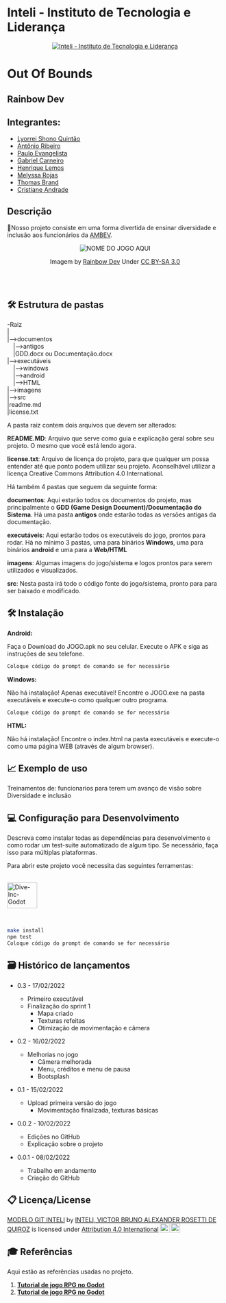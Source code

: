 # Inteli - Instituto de Tecnologia e Liderança 

<p align="center">
<a href= "https://www.inteli.edu.br/"><img src="https://www.inteli.edu.br/wp-content/uploads/2021/08/20172028/marca_1-2.png" alt="Inteli - Instituto de Tecnologia e Liderança" border="0"></a>
</p>

# Out Of Bounds

## Rainbow Dev

## Integrantes: 

  *  <a href="https://www.linkedin.com/in/lyorrei-shono-quint%C3%A3o-bab43a232/" target="_blank">Lyorrei Shono Quintão</a>
  *  <a href="https://www.linkedin.com/in/ant%C3%B4nio-ribeiro-cavalcante-7a7658203/" target="_blank">Antônio Ribeiro</a>
  *  <a href=" " target="_blank">Paulo Evangelista</a>
  *  <a href="https://www.linkedin.com/in/gabecarneiro/" target="_blank">Gabriel Carneiro</a>
  * <a href="https://www.linkedin.com/in/henrique-lemos-freire-matias-738440232/" target="_blank">Henrique Lemos</a>
  * <a href="https://www.linkedin.com/in/melyssa-rojas-221610204/" target="_blank">Melyssa Rojas </a>
  * <a href=" " target="_blank">Thomas Brand</a>
  * <a href="https://www.linkedin.com/in/cristiane-de-andrade-coutinho-4b9684213/" target="_blank">Cristiane Andrade</a>

## Descrição

📜Nosso projeto consiste em uma forma divertida de ensinar diversidade e inclusão aos funcionários da <a href="https://www.ambev.com.br/">AMBEV</a>.
<p align="center">
<img src="https://adalove.inteli.edu.br/newada-img/groups/040872f7-cb97-4430-b1a0-da80f9311131.png" alt="NOME DO JOGO AQUI" border="0"></p>
 
<p align="center">Imagem by <a href="google.com">Rainbow Dev</a> Under <a rel="license" href="https://creativecommons.org/licenses/by-sa/3.0/">CC BY-SA 3.0</a>
</p>

<br><br>

## 🛠 Estrutura de pastas

-Raiz<br>
|<br>
|-->documentos<br>
  &emsp;|-->antigos<br>
  &emsp;|GDD.docx ou Documentação.docx<br>
|-->executáveis<br>
  &emsp;|-->windows<br>
  &emsp;|-->android<br>
  &emsp;|-->HTML<br>
|-->imagens<br>
|-->src<br>
|readme.md<br>
|license.txt<br>

A pasta raiz contem dois arquivos que devem ser alterados:

<b>README.MD</b>: Arquivo que serve como guia e explicação geral sobre seu projeto. O mesmo que você está lendo agora.

<b>license.txt</b>: Arquivo de licença do projeto, para que qualquer um possa entender até que ponto podem utilizar seu projeto. Aconselhável utilizar a licença Creative Commons Attribution 4.0 International.

Há também 4 pastas que seguem da seguinte forma:

<b>documentos</b>: Aqui estarão todos os documentos do projeto, mas principalmente o <b>GDD (Game Design Document)/Documentação do Sistema</b>. Há uma pasta <b>antigos</b> onde estarão todas as versões antigas da documentação.

<b>executáveis</b>: Aqui estarão todos os executáveis do jogo, prontos para rodar. Há no mínimo 3 pastas, uma para binários <b>Windows</b>, uma para binários <b>android</b> e uma para a <b>Web/HTML</b>

<b>imagens</b>: Algumas imagens do jogo/sistema e logos prontos para serem utilizados e visualizados.

<b>src</b>: Nesta pasta irá todo o código fonte do jogo/sistema, pronto para para ser baixado e modificado.

## 🛠 Instalação

<b>Android:</b>

Faça o Download do JOGO.apk no seu celular.
Execute o APK e siga as instruções de seu telefone.

```sh
Coloque código do prompt de comando se for necessário
```

<b>Windows:</b>

Não há instalação! Apenas executável!
Encontre o JOGO.exe na pasta executáveis e execute-o como qualquer outro programa.

```sh
Coloque código do prompt de comando se for necessário
```

<b>HTML:</b>

Não há instalação!
Encontre o index.html na pasta executáveis e execute-o como uma página WEB (através de algum browser).

## 📈 Exemplo de uso

  Treinamentos de:
    funcionarios para terem um avanço de visão sobre Diversidade e inclusão

## 💻 Configuração para Desenvolvimento

Descreva como instalar todas as dependências para desenvolvimento e como rodar um test-suite automatizado de algum tipo. Se necessário, faça isso para múltiplas plataformas.

Para abrir este projeto você necessita das seguintes ferramentas:

<div>
  <a href="https://godotengine.org/">
</div>
<div style="display: inline_block"><br>
  <img align="center" alt="Dive-Inc-Godot" height="60" width="70" src="https://cdn.jsdelivr.net/gh/devicons/devicon/icons/godot/godot-original-wordmark.svg">

  <link rel="stylesheet" href="https://cdn.jsdelivr.net/gh/devicons/devicon@v2.12.0/devicon.min.css">
</div></a>

&emsp;

```sh
make install
npm test
Coloque código do prompt de comando se for necessário
```

## 🗃 Histórico de lançamentos
* 0.3 - 17/02/2022
  * Primeiro executável
  * Finalização do sprint 1
    * Mapa criado
    * Texturas refeitas
    * Otimização de movimentação e câmera
    
* 0.2 - 16/02/2022
  * Melhorias no jogo
    * Câmera melhorada
    * Menu, créditos e menu de pausa
    * Bootsplash

* 0.1 - 15/02/2022
  * Upload primeira versão do jogo
    * Movimentação finalizada, texturas básicas

* 0.0.2 - 10/02/2022
  * Edições no GitHub
  * Explicação sobre o projeto

* 0.0.1 - 08/02/2022
    * Trabalho em andamento
    * Criação do GitHub

## 📋 Licença/License

<p xmlns:cc="http://creativecommons.org/ns#" xmlns:dct="http://purl.org/dc/terms/"><a property="dct:title" rel="cc:attributionURL" href="https://github.com/Spidus/Teste_Final_1">MODELO GIT INTELI</a> by <a rel="cc:attributionURL dct:creator" property="cc:attributionName" href="https://www.yggbrasil.com.br/vr">INTELI, VICTOR BRUNO ALEXANDER ROSETTI DE QUIROZ</a> is licensed under <a href="http://creativecommons.org/licenses/by/4.0/?ref=chooser-v1" target="_blank" rel="license noopener noreferrer" style="display:inline-block;">Attribution 4.0 International<img style="height:22px!important;margin-left:3px;vertical-align:text-bottom;" src="https://mirrors.creativecommons.org/presskit/icons/cc.svg?ref=chooser-v1"><img style="height:22px!important;margin-left:3px;vertical-align:text-bottom;" src="https://mirrors.creativecommons.org/presskit/icons/by.svg?ref=chooser-v1"></a></p>

## 🎓 Referências

Aqui estão as referências usadas no projeto.

1.  <a href="https://www.youtube.com/playlist?list=PL9FzW-m48fn2SlrW0KoLT4n5egNdX-W9a"><b>Tutorial de jogo RPG no Godot</b></a>
2.  <a href="https://www.youtube.com/playlist?list=PL9FzW-m48fn2SlrW0KoLT4n5egNdX-W9a"><b>Tutorial de jogo RPG no Godot</b></a>

